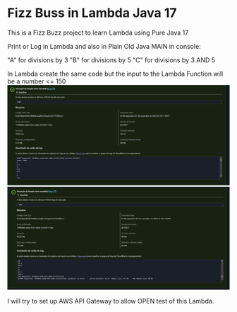 # Fizz Buss in Lambda Java 17

This is a Fizz Buzz project to learn Lambda using Pure Java 17

Print or Log in Lambda and also in Plain Old Java MAIN in console:

"A" for divisions by 3
"B" for divisions by 5
"C" for divisions by 3 AND 5

In Lambda create the same code but the input to the Lambda Function will be a number <= 150
![first.png](first.png)
![last.png](last.png)

I will try to set up AWS API Gateway to allow OPEN test of this Lambda.